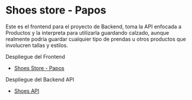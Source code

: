# Shoes store - Papos

Este es el frontend para el proyecto de Backend, toma la API enfocada a Productos y la interpreta para utilizarla guardando calzado, aunque realmente podría guardar cualquier tipo de prendas u otros productos que involucren tallas y estilos.

Despliegue del Frontend
- [Shoes Store - Papos](https://shoes-store-kappa.vercel.app/)
  
Despliegue del Backend API
- [Shoes API](https://shoes-gamemz.koyeb.app/products)
